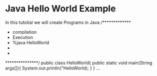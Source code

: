 # Java Hello World Example
In this tutotial we will create Programs in Java 
/*************
* compilation
* Execution
* %java HelloWorld
*
*
***************/
public class HelloWorld{
    public static void main(String args[]){
        System.out.println("HelloWorld);
    }
}
...